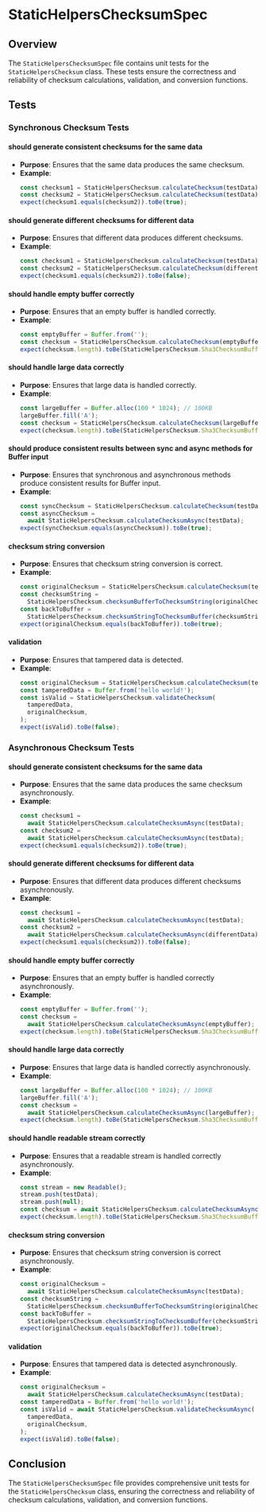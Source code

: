 # StaticHelpersChecksumSpec

## Overview

The `StaticHelpersChecksumSpec` file contains unit tests for the `StaticHelpersChecksum` class. These tests ensure the correctness and reliability of checksum calculations, validation, and conversion functions.

## Tests

### Synchronous Checksum Tests

#### should generate consistent checksums for the same data

- **Purpose**: Ensures that the same data produces the same checksum.
- **Example**:
  ```typescript
  const checksum1 = StaticHelpersChecksum.calculateChecksum(testData);
  const checksum2 = StaticHelpersChecksum.calculateChecksum(testData);
  expect(checksum1.equals(checksum2)).toBe(true);
  ```

#### should generate different checksums for different data

- **Purpose**: Ensures that different data produces different checksums.
- **Example**:
  ```typescript
  const checksum1 = StaticHelpersChecksum.calculateChecksum(testData);
  const checksum2 = StaticHelpersChecksum.calculateChecksum(differentData);
  expect(checksum1.equals(checksum2)).toBe(false);
  ```

#### should handle empty buffer correctly

- **Purpose**: Ensures that an empty buffer is handled correctly.
- **Example**:
  ```typescript
  const emptyBuffer = Buffer.from('');
  const checksum = StaticHelpersChecksum.calculateChecksum(emptyBuffer);
  expect(checksum.length).toBe(StaticHelpersChecksum.Sha3ChecksumBufferLength);
  ```

#### should handle large data correctly

- **Purpose**: Ensures that large data is handled correctly.
- **Example**:
  ```typescript
  const largeBuffer = Buffer.alloc(100 * 1024); // 100KB
  largeBuffer.fill('A');
  const checksum = StaticHelpersChecksum.calculateChecksum(largeBuffer);
  expect(checksum.length).toBe(StaticHelpersChecksum.Sha3ChecksumBufferLength);
  ```

#### should produce consistent results between sync and async methods for Buffer input

- **Purpose**: Ensures that synchronous and asynchronous methods produce consistent results for Buffer input.
- **Example**:
  ```typescript
  const syncChecksum = StaticHelpersChecksum.calculateChecksum(testData);
  const asyncChecksum =
    await StaticHelpersChecksum.calculateChecksumAsync(testData);
  expect(syncChecksum.equals(asyncChecksum)).toBe(true);
  ```

#### checksum string conversion

- **Purpose**: Ensures that checksum string conversion is correct.
- **Example**:
  ```typescript
  const originalChecksum = StaticHelpersChecksum.calculateChecksum(testData);
  const checksumString =
    StaticHelpersChecksum.checksumBufferToChecksumString(originalChecksum);
  const backToBuffer =
    StaticHelpersChecksum.checksumStringToChecksumBuffer(checksumString);
  expect(originalChecksum.equals(backToBuffer)).toBe(true);
  ```

#### validation

- **Purpose**: Ensures that tampered data is detected.
- **Example**:
  ```typescript
  const originalChecksum = StaticHelpersChecksum.calculateChecksum(testData);
  const tamperedData = Buffer.from('hello world!');
  const isValid = StaticHelpersChecksum.validateChecksum(
    tamperedData,
    originalChecksum,
  );
  expect(isValid).toBe(false);
  ```

### Asynchronous Checksum Tests

#### should generate consistent checksums for the same data

- **Purpose**: Ensures that the same data produces the same checksum asynchronously.
- **Example**:
  ```typescript
  const checksum1 =
    await StaticHelpersChecksum.calculateChecksumAsync(testData);
  const checksum2 =
    await StaticHelpersChecksum.calculateChecksumAsync(testData);
  expect(checksum1.equals(checksum2)).toBe(true);
  ```

#### should generate different checksums for different data

- **Purpose**: Ensures that different data produces different checksums asynchronously.
- **Example**:
  ```typescript
  const checksum1 =
    await StaticHelpersChecksum.calculateChecksumAsync(testData);
  const checksum2 =
    await StaticHelpersChecksum.calculateChecksumAsync(differentData);
  expect(checksum1.equals(checksum2)).toBe(false);
  ```

#### should handle empty buffer correctly

- **Purpose**: Ensures that an empty buffer is handled correctly asynchronously.
- **Example**:
  ```typescript
  const emptyBuffer = Buffer.from('');
  const checksum =
    await StaticHelpersChecksum.calculateChecksumAsync(emptyBuffer);
  expect(checksum.length).toBe(StaticHelpersChecksum.Sha3ChecksumBufferLength);
  ```

#### should handle large data correctly

- **Purpose**: Ensures that large data is handled correctly asynchronously.
- **Example**:
  ```typescript
  const largeBuffer = Buffer.alloc(100 * 1024); // 100KB
  largeBuffer.fill('A');
  const checksum =
    await StaticHelpersChecksum.calculateChecksumAsync(largeBuffer);
  expect(checksum.length).toBe(StaticHelpersChecksum.Sha3ChecksumBufferLength);
  ```

#### should handle readable stream correctly

- **Purpose**: Ensures that a readable stream is handled correctly asynchronously.
- **Example**:
  ```typescript
  const stream = new Readable();
  stream.push(testData);
  stream.push(null);
  const checksum = await StaticHelpersChecksum.calculateChecksumAsync(stream);
  expect(checksum.length).toBe(StaticHelpersChecksum.Sha3ChecksumBufferLength);
  ```

#### checksum string conversion

- **Purpose**: Ensures that checksum string conversion is correct asynchronously.
- **Example**:
  ```typescript
  const originalChecksum =
    await StaticHelpersChecksum.calculateChecksumAsync(testData);
  const checksumString =
    StaticHelpersChecksum.checksumBufferToChecksumString(originalChecksum);
  const backToBuffer =
    StaticHelpersChecksum.checksumStringToChecksumBuffer(checksumString);
  expect(originalChecksum.equals(backToBuffer)).toBe(true);
  ```

#### validation

- **Purpose**: Ensures that tampered data is detected asynchronously.
- **Example**:
  ```typescript
  const originalChecksum =
    await StaticHelpersChecksum.calculateChecksumAsync(testData);
  const tamperedData = Buffer.from('hello world!');
  const isValid = await StaticHelpersChecksum.validateChecksumAsync(
    tamperedData,
    originalChecksum,
  );
  expect(isValid).toBe(false);
  ```

## Conclusion

The `StaticHelpersChecksumSpec` file provides comprehensive unit tests for the `StaticHelpersChecksum` class, ensuring the correctness and reliability of checksum calculations, validation, and conversion functions.
